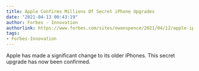```yaml
---
title: Apple Confirms Millions Of Secret iPhone Upgrades
date: "2021-04-13 00:43:19"
author: Forbes - Innovation
authorlink: https://www.forbes.com/sites/ewanspence/2021/04/12/apple-iphone-secret-upgrade-a12-a13-secure-enclave-security/
tags:
- Forbes-Innovation
---
```

Apple has made a significant change to its older iPhones. This secret upgrade has now been confirmed.